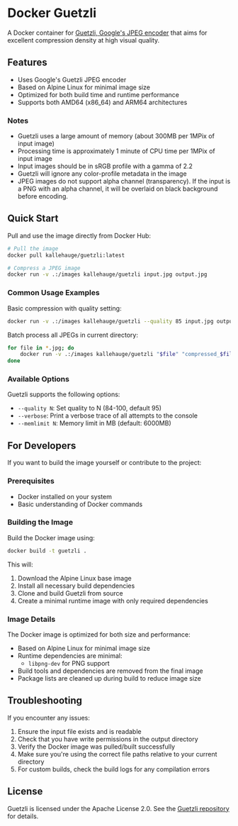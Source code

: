 # Docker Guetzli

A Docker container for [Guetzli, Google's JPEG encoder](https://github.com/google/guetzli) that aims for excellent compression density at high visual quality.

## Features

- Uses Google's Guetzli JPEG encoder
- Based on Alpine Linux for minimal image size
- Optimized for both build time and runtime performance
- Supports both AMD64 (x86_64) and ARM64 architectures

### Notes

- Guetzli uses a large amount of memory (about 300MB per 1MPix of input image)
- Processing time is approximately 1 minute of CPU time per 1MPix of input image
- Input images should be in sRGB profile with a gamma of 2.2
- Guetzli will ignore any color-profile metadata in the image
- JPEG images do not support alpha channel (transparency). If the input is a PNG with an alpha channel, it will be overlaid on black background before encoding.

## Quick Start

Pull and use the image directly from Docker Hub:

```bash
# Pull the image
docker pull kallehauge/guetzli:latest

# Compress a JPEG image
docker run -v .:/images kallehauge/guetzli input.jpg output.jpg
```

### Common Usage Examples

Basic compression with quality setting:
```bash
docker run -v .:/images kallehauge/guetzli --quality 85 input.jpg output.jpg
```

Batch process all JPEGs in current directory:
```bash
for file in *.jpg; do
    docker run -v .:/images kallehauge/guetzli "$file" "compressed_$file"
done
```

### Available Options

Guetzli supports the following options:

- `--quality N`: Set quality to N (84-100, default 95)
- `--verbose`: Print a verbose trace of all attempts to the console
- `--memlimit N`: Memory limit in MB (default: 6000MB)

## For Developers

If you want to build the image yourself or contribute to the project:

### Prerequisites

- Docker installed on your system
- Basic understanding of Docker commands

### Building the Image

Build the Docker image using:

```bash
docker build -t guetzli .
```

This will:
1. Download the Alpine Linux base image
2. Install all necessary build dependencies
3. Clone and build Guetzli from source
4. Create a minimal runtime image with only required dependencies

### Image Details

The Docker image is optimized for both size and performance:

- Based on Alpine Linux for minimal image size
- Runtime dependencies are minimal:
  - `libpng-dev` for PNG support
- Build tools and dependencies are removed from the final image
- Package lists are cleaned up during build to reduce image size

## Troubleshooting

If you encounter any issues:

1. Ensure the input file exists and is readable
2. Check that you have write permissions in the output directory
3. Verify the Docker image was pulled/built successfully
4. Make sure you're using the correct file paths relative to your current directory
5. For custom builds, check the build logs for any compilation errors

## License

Guetzli is licensed under the Apache License 2.0. See the [Guetzli repository](https://github.com/google/guetzli) for details.
